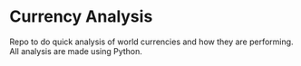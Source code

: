# Currency Analysis

Repo to do quick analysis of world currencies and how they are performing.
All analysis are made using Python.
